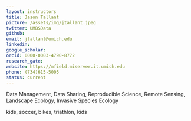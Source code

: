 ```yaml
---
layout: instructors
title: Jason Tallant
picture: /assets/img/jtallant.jpeg
twitter: UMBSData
github:
email: jtallant@umich.edu
linkedin:
google_scholar:
orcid: 0000-0003-4790-8772
research_gate:
website: https://mfield.miserver.it.umich.edu
phone: (734)615-5005
status: current
---
```


Data Management, Data Sharing, Reproducible Science, Remote Sensing, Landscape Ecology, Invasive Species Ecology

kids, soccer, bikes, triathlon, kids
